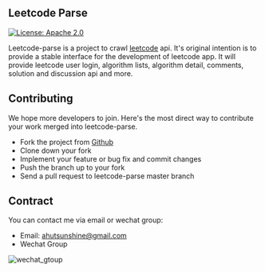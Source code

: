 <!--
Licensed to the Apache Software Foundation (ASF) under one
or more contributor license agreements.  See the NOTICE file
distributed with this work for additional information
regarding copyright ownership.  The ASF licenses this file
to you under the Apache License, Version 2.0 (the
"License"); you may not use this file except in compliance
with the License.  You may obtain a copy of the License at

  http://www.apache.org/licenses/LICENSE-2.0

Unless required by applicable law or agreed to in writing,
software distributed under the License is distributed on an
"AS IS" BASIS, WITHOUT WARRANTIES OR CONDITIONS OF ANY
KIND, either express or implied.  See the License for the
specific language governing permissions and limitations
under the License.
-->


## Leetcode Parse
[![License: Apache 2.0](https://camo.githubusercontent.com/8cb994f6c4a156c623fe057fccd7fb7d7d2e8c9b/68747470733a2f2f696d672e736869656c64732e696f2f62616467652f6c6963656e73652d417061636865253230322d3445423142412e737667)](https://www.apache.org/licenses/LICENSE-2.0.html)
    
Leetcode-parse is a project to crawl [leetcode](https://leetcode.com) api. It's original intention is to provide a stable interface for the development of leetcode app. It will provide leetcode user login, algorithm lists, algorithm detail, comments, solution and discussion api and more. 

## Contributing
We hope more developers to join.
Here's the most direct way to contribute your work merged into leetcode-parse.

* Fork the project from [Github](https://github.com/ahutsunshine/leetcode-parse)
* Clone down your fork
* Implement your feature or bug fix and commit changes
* Push the branch up to your fork
* Send a pull request to leetcode-parse master branch

## Contract
You can contact me via email or wechat group:
- Email:  <a href="mailto:ahutsunshine@gmail.com"> ahutsunshine@gmail.com </a>
- Wechat Group

![wechat_gtoup](https://github.com/ahutsunshine/leetcode-parse/blob/master/service/src/main/resources/static/leetcode_parse_group.jpg)

